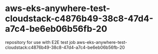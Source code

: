 # aws-eks-anywhere-test-cloudstack-c4876b49-38c8-47d4-a7c4-be6eb06b56fb-20
repository for use with E2E test job aws-eks-anywhere-test-cloudstack:c4876b49-38c8-47d4-a7c4-be6eb06b56fb-20
